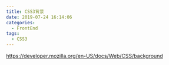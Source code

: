 ```yaml
---
title: CSS3背景
date: 2019-07-24 16:14:06
categories:
  - FrontEnd
tags:
  - CSS3
---
```


https://developer.mozilla.org/en-US/docs/Web/CSS/background
